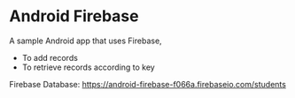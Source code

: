 Android Firebase
==

A sample Android app that uses Firebase,

* To add records
* To retrieve records according to key

Firebase Database: https://android-firebase-f066a.firebaseio.com/students
